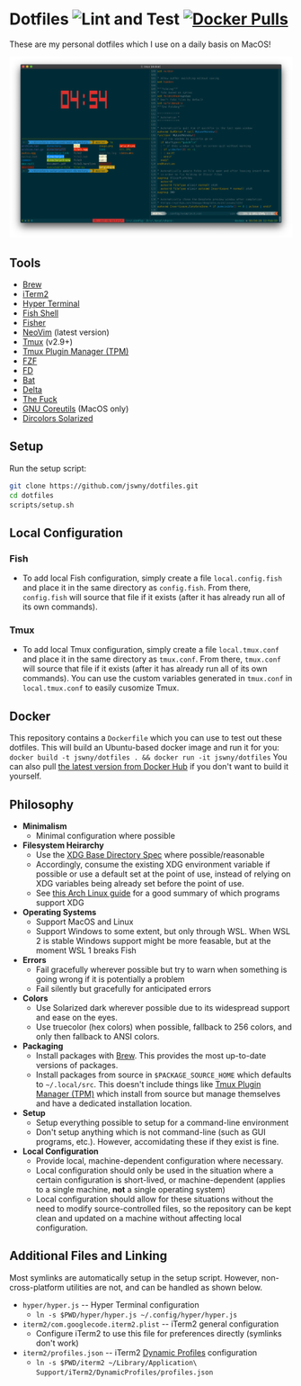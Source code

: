 # Dotfiles ![Lint and Test](https://github.com/jswny/dotfiles/workflows/Lint%20and%20Test/badge.svg) [![Docker Pulls](https://img.shields.io/docker/pulls/jswny/dotfiles)](https://hub.docker.com/r/jswny/dotfiles)
These are my personal dotfiles which I use on a daily basis on MacOS!

![Screenshot](images/screenshot.png)

## Tools
- [Brew](brew.sh)
- [iTerm2](https://www.iterm2.com/)
- [Hyper Terminal](https://hyper.is/)
- [Fish Shell](https://fishshell.com/)
- [Fisher](https://github.com/jorgebucaran/fisher)
- [NeoVim](https://neovim.io/) (latest version)
- [Tmux](https://github.com/tmux/tmux) (v2.9+)
- [Tmux Plugin Manager (TPM)](https://github.com/tmux-plugins/tpm)
- [FZF](https://github.com/junegunn/fzf)
- [FD](https://github.com/sharkdp/fd)
- [Bat](https://github.com/sharkdp/bat)
- [Delta](https://github.com/dandavison/delta)
- [The Fuck](https://github.com/nvbn/thefuck)
- [GNU Coreutils](https://formulae.brew.sh/formula/coreutils) (MacOS only)
- [Dircolors Solarized](https://github.com/seebi/dircolors-solarized)


## Setup
Run the setup script:
```sh
git clone https://github.com/jswny/dotfiles.git
cd dotfiles
scripts/setup.sh
```

## Local Configuration
### Fish
- To add local Fish configuration, simply create a file `local.config.fish` and place it in the same directory as `config.fish`. From there, `config.fish` will source that file if it exists (after it has already run all of its own commands).

### Tmux
- To add local Tmux configuration, simply create a file `local.tmux.conf` and place it in the same directory as `tmux.conf`. From there, `tmux.conf` will source that file if it exists (after it has already run all of its own commands). You can use the custom variables generated in `tmux.conf` in `local.tmux.conf` to easily cusomize Tmux.

## Docker
This repository contains a `Dockerfile` which you can use to test out these dotfiles. This will build an Ubuntu-based docker image and run it for you:
`docker build -t jswny/dotfiles . && docker run -it jswny/dotfiles`
You can also pull [the latest version from Docker Hub](https://hub.docker.com/r/jswny/devbox) if you don't want to build it yourself.

## Philosophy
- **Minimalism**
  - Minimal configuration where possible
- **Filesystem Heirarchy**
  - Use the [XDG Base Directory Spec](https://standards.freedesktop.org/basedir-spec/basedir-spec-latest.html) where possible/reasonable
  - Accordingly, consume the existing XDG environment variable if possible or use a default set at the point of use, instead of relying on XDG variables being already set before the point of use.
  - See [this Arch Linux guide](https://wiki.archlinux.org/index.php/XDG_Base_Directory) for a good summary of which programs support XDG
- **Operating Systems**
  - Support MacOS and Linux
  - Support Windows to some extent, but only through WSL. When WSL 2 is stable Windows support might be more feasable, but at the moment WSL 1 breaks Fish
- **Errors**
  - Fail gracefully wherever possible but try to warn when something is going wrong if it is potentially a problem
  - Fail silently but gracefully for anticipated errors
- **Colors**
  - Use Solarized dark wherever possible due to its widespread support and ease on the eyes.
  - Use truecolor (hex colors) when possible, fallback to 256 colors, and only then fallback to ANSI colors.
- **Packaging**
  - Install packages with [Brew](https://brew.sh/). This provides the most up-to-date versions of packages.
  - Install packages from source in `$PACKAGE_SOURCE_HOME` which defaults to `~/.local/src`. This doesn't include things like [Tmux Plugin Manager (TPM)](https://github.com/tmux-plugins/tpm) which install from source but manage themselves and have a dedicated installation location.
- **Setup**
  - Setup everything possible to setup for a command-line environment
  - Don't setup anything which is not command-line (such as GUI programs, etc.). However, accomidating these if they exist is fine.
- **Local Configuration**
  - Provide local, machine-dependent configuration where necessary.
  - Local configuration should only be used in the situation where a certain configuration is short-lived, or machine-dependent (applies to a single machine, **not** a single operating system)
  - Local configuration should allow for these situations without the need to modify source-controlled files, so the repository can be kept clean and updated on a machine without affecting local configuration.

## Additional Files and Linking
Most symlinks are automatically setup in the setup script. However, non-cross-platform utilities are not, and can be handled as shown below.
- `hyper/hyper.js` -- Hyper Terminal configuration
  - `ln -s $PWD/hyper/hyper.js ~/.config/hyper/hyper.js`
- `iterm2/com.googlecode.iterm2.plist` -- iTerm2 general configuration
  - Configure iTerm2 to use this file for preferences directly (symlinks don't work)
- `iterm2/profiles.json` -- iTerm2 [Dynamic Profiles](https://www.iterm2.com/documentation-dynamic-profiles.html) configuration
  - `ln -s $PWD/iterm2 ~/Library/Application\ Support/iTerm2/DynamicProfiles/profiles.json`

